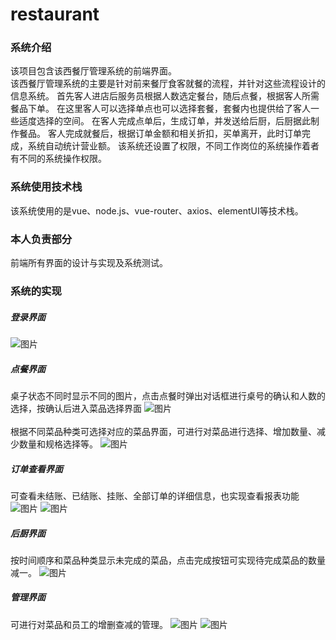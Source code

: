 # restaurant
### 系统介绍
<p>该项目包含该西餐厅管理系统的前端界面。<br>
  该西餐厅管理系统的主要是针对前来餐厅食客就餐的流程，并针对这些流程设计的信息系统。
  首先客人进店后服务员根据人数选定餐台，随后点餐，根据客人所需餐品下单。
  在这里客人可以选择单点也可以选择套餐，套餐内也提供给了客人一些适度选择的空间。
  在客人完成点单后，生成订单，并发送给后厨，后厨据此制作餐品。
  客人完成就餐后，根据订单金额和相关折扣，买单离开，此时订单完成，系统自动统计营业额。
  该系统还设置了权限，不同工作岗位的系统操作着者有不同的系统操作权限。
</p>

### 系统使用技术栈
<p>
 该系统使用的是vue、node.js、vue-router、axios、elementUI等技术栈。
</p>

### 本人负责部分
<p>
前端所有界面的设计与实现及系统测试。
</p>

### 系统的实现
##### 登录界面
![图片](https://user-images.githubusercontent.com/87765193/178686448-5753f1b1-5ae2-4eae-8758-24dfea66eb71.png)
<br>
##### 点餐界面
桌子状态不同时显示不同的图片，点击点餐时弹出对话框进行桌号的确认和人数的选择，按确认后进入菜品选择界面
![图片](https://user-images.githubusercontent.com/87765193/178688161-e9833866-b594-4528-90f7-27d557fb96b8.png)
<br><br>
根据不同菜品种类可选择对应的菜品界面，可进行对菜品进行选择、增加数量、减少数量和规格选择等。
![图片](https://user-images.githubusercontent.com/87765193/178687135-3c910c09-8a4d-40c1-8daa-60c87543fe00.png)
<br>
##### 订单查看界面
可查看未结账、已结账、挂账、全部订单的详细信息，也实现查看报表功能
![图片](https://user-images.githubusercontent.com/87765193/178689123-12adb1e4-845d-49f8-a545-3b028ba6ef5e.png)
![图片](https://user-images.githubusercontent.com/87765193/178689375-38b5e73e-1b9d-40dc-b500-1600f20ece84.png)
<br>
##### 后厨界面
按时间顺序和菜品种类显示未完成的菜品，点击完成按钮可实现待完成菜品的数量减一。
![图片](https://user-images.githubusercontent.com/87765193/178689456-9d66c989-d3ce-438f-ac99-5cb30956c02d.png)
<br>
##### 管理界面
可进行对菜品和员工的增删查减的管理。
![图片](https://user-images.githubusercontent.com/87765193/178689763-7bf1229f-7ae6-426b-9cc2-b966dc8708d0.png)
![图片](https://user-images.githubusercontent.com/87765193/178689791-a15fde82-d359-4268-8034-b6bc63c90de7.png)

